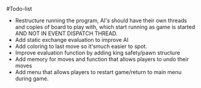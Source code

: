 #Todo-list
* Restructure running the program, AI's should have their own threads and copies of board to play with, which start running as game is started AND NOT IN EVENT DISPATCH THREAD.
* Add static exchange evaluation to improve AI
* Add coloring to last move so it'smuch easier to spot.
* Improve evaluation function by adding king safety/pawn structure
* Add memory for moves and function that allows players to undo their moves
* Add menu that allows players to restart game/return to main menu during game.

